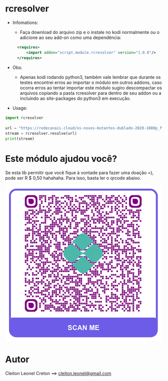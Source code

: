 # rcresolver

* Infomations:
    * Faça download do arquivo zip e o instale no kodi normalmente ou o adicione ao
    seu add-on como uma dependência:
    ```xml
      <requires>
          <import addon="script.module.rcresolver" version="1.0.0"/>
      </requires>
    ```  

* Obs:
    * Apenas kodi rodando python3, também vale lembrar que
    durante os testes encontrei erros ao importar o módulo em outros addons,
    caso ocorra erros ao tentar importar este módulo sugiro descompactar os arquivos
    copiando a pasta rcresolver para dentro de seu addon ou a incluindo ao site-packages do python3 em execução.

* Usage:

```python
import rcresolver

url = "https://redecanais.cloud/os-novos-mutantes-dublado-2020-1080p_ffcf7b87c.html"
stream = rcresolver.resolve(url)
print(stream)

```

# Este módulo ajudou você?

Se esta lib permitir que você fique à vontade para fazer uma doação =), pode ser R $ 0,50 hahahaha. Para isso, basta ler o qrcode abaixo.

![QRCode Doação](https://github.com/cleitonleonel/pypix/blob/master/qrcode.png?raw=true)


# Autor

Cleiton Leonel Creton ==> cleiton.leonel@gmail.com

